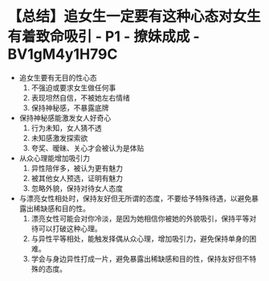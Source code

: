 # 【总结】追女生一定要有这种心态对女生有着致命吸引 - P1 - 撩妹成成 - BV1gM4y1H79C

-   追女生要有无目的性心态
    1.  不强迫或要求女生做任何事
    2.  表现坦然自信，不被她左右情绪
    3.  保持神秘感，不暴露底牌
-   保持神秘感能激发女人好奇心
    1.  行为未知，女人猜不透
    2.  未知感激发探索欲
    3.  夸奖、暧昧、关心才会被认为是体贴
-   从众心理能增加吸引力
    1.  异性陪伴多，被认为更有魅力
    2.  被其他女人预选，证明有魅力
    3.  忽略外貌，保持对待女人态度
-   与漂亮女性相处时，保持友好但无所谓的态度，不要给予特殊待遇，以避免暴露出稀缺感和目的性。
    1.  漂亮女性可能会对你冷淡，是因为她相信你被她的外貌吸引，保持平等对待可以打破这种心理。
    2.  与异性平等相处，能触发择偶从众心理，增加吸引力，避免保持单身的困难。
    3.  学会与身边异性打成一片，避免暴露出稀缺感和目的性，保持友好但不特殊的态度。